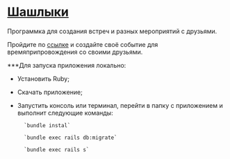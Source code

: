  [Шашлыки](shashlick.herokuapp.com/)
=

Программка для создания встреч и разных мероприятий с друзьями.

Пройдите по [ссылке](shashlick.herokuapp.com/) и создайте своё событие для времяприпровождения со своими друзьями.

***Для запуска приложения локально:

* Установить Ruby;

* Скачать приложение;

* Запустить консоль или терминал, перейти в папку с приложением и выполнит следующие команды:

        `bundle instal`
        
        `bundle exec rails db:migrate`
        
        `bundle exec rails s`
